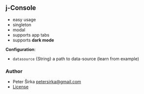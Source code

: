 ## j-Console

- easy usage
- singleton
- modal
- supports app tabs
- supports __dark mode__

__Configuration__:

- `datasource` {String} a path to data-source (learn from example)

### Author

- Peter Širka <petersirka@gmail.com>
- [License](https://www.totaljs.com/licenses/)